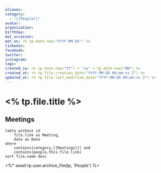 ```yaml
---
aliases: 
category:
  - "[[People]]"
avatar: 
organization: 
birthday: 
met_occasion: 
met_on: <% tp.date.now("YYYY-MM-DD") %>
linkedin:
facebook:
twitter:
instagram:
tags: 
created_cw: <% tp.date.now("YY") + "cw" + tp.date.now("WW") %>
created_at: <% tp.file.creation_date("YYYY-MM-DD HH:mm:ss Z") %>
updated_at: <% tp.file.last_modified_date("YYYY-MM-DD HH:mm:ss Z") %>
---
```


# <% tp.file.title %>

## Meetings

```dataview
table without id
	file.link as Meeting,
	date as Date
where
	contains(category,[[Meetings]]) and
	contains(people,this.file.link)
sort file.name desc
```

<%* await tp.user.archive_file(tp, 'People') %>
